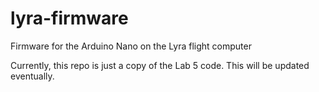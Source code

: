 # lyra-firmware
Firmware for the Arduino Nano on the Lyra flight computer

Currently, this repo is just a copy of the Lab 5 code. This will be updated eventually.
